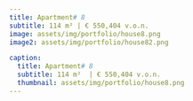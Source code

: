 ```yaml
---
title: Apartment# 8
subtitle: 114 m² | € 550,404 v.o.n.
image: assets/img/portfolio/house8.png
image2: assets/img/portfolio/house82.png

caption:
  title: Apartment# 8
  subtitle: 114 m²  | € 550,404 v.o.n.
  thumbnail: assets/img/portfolio/house8.png
---
```


